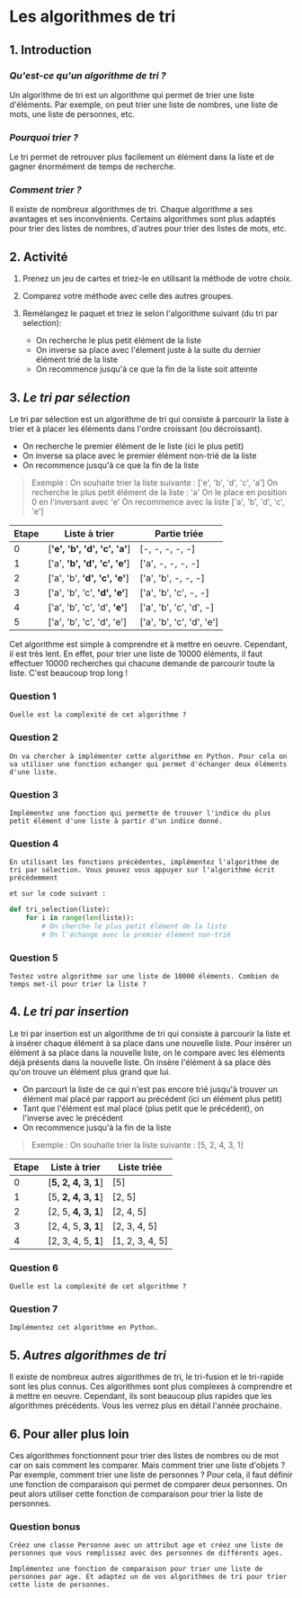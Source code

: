 # Les algorithmes de tri

## 1. Introduction

### *Qu'est-ce qu'un algorithme de tri ?*

Un algorithme de tri est un algorithme qui permet de trier une liste d'éléments. Par exemple, on peut trier une liste de nombres, une liste de mots, une liste de personnes, etc.

### *Pourquoi trier ?*

Le tri permet de retrouver plus facilement un élément dans la liste et de gagner énormément de temps de recherche.

### *Comment trier ?*

Il existe de nombreux algorithmes de tri. Chaque algorithme a ses avantages et ses inconvénients. Certains algorithmes sont plus adaptés pour trier des listes de nombres, d'autres pour trier des listes de mots, etc.

## 2. Activité

1. Prenez un jeu de cartes et triez-le en utilisant la méthode de votre choix.
   
2. Comparez votre méthode avec celle des autres groupes.

3. Remélangez le paquet et triez le selon l'algorithme suivant (du tri par selection):
    + On recherche le plus petit élément de la liste
    + On inverse sa place avec l'élement juste à la suite du dernier élément trié de la liste
    + On recommence jusqu'à ce que la fin de la liste soit atteinte

## 3. *Le tri par sélection*

Le tri par sélection est un algorithme de tri qui consiste à parcourir la liste à trier et à placer les éléments dans l'ordre croissant (ou décroissant).

- On recherche le premier élément de le liste (ici le plus petit)
- On inverse sa place avec le premier élément non-trié de la liste
- On recommence jusqu'à ce que la fin de la liste

> Exemple : On souhaite trier la liste suivante : ['e', 'b', 'd', 'c', 'a']
> On recherche le plus petit élément de la liste : 'a'
> On le place en position 0 en l'inversant avec 'e'
> On recommence avec la liste ['a', 'b', 'd', 'c', 'e']

| Etape | Liste à trier | Partie triée |
|-------|---------------|-------------|
| 0 | [**'e', 'b', 'd', 'c', 'a'**] | [-, -, -, -, -] |
| 1 | ['a', **'b', 'd', 'c', 'e'**] | ['a', -, -, -, -] |
| 2 | ['a', 'b', **'d', 'c', 'e'**] | ['a', 'b', -, -, -] |
| 3 | ['a', 'b', 'c', **'d', 'e'**] | ['a', 'b', 'c', -, -] |
| 4 | ['a', 'b', 'c', 'd', **'e'**] | ['a', 'b', 'c', 'd', -] |
| 5 | ['a', 'b', 'c', 'd', 'e'] | ['a', 'b', 'c', 'd', 'e'] |

Cet algorithme est simple à comprendre et à mettre en oeuvre. Cependant, il est très lent. En effet, pour trier une liste de 10000 éléments, il faut effectuer 10000 recherches qui chacune demande de parcourir toute la liste. C'est beaucoup trop long !

### **Question 1**

    Quelle est la complexité de cet algorithme ?

### **Question 2**

    On va chercher à implémenter cette algorithme en Python. Pour cela on va utiliser une fonction echanger qui permet d'échanger deux éléments d'une liste.

### **Question 3**

    Implémentez une fonction qui permette de trouver l'indice du plus petit élément d'une liste à partir d'un indice donné.

### **Question 4**

    En utilisant les fonctions précédentes, implémentez l'algorithme de tri par sélection. Vous pouvez vous appuyer sur l'algorithme écrit précédemment
    
    et sur le code suivant :

```python
def tri_selection(liste):
    for i in range(len(liste)):
        # On cherche le plus petit élément de la liste
        # On l'échange avec le premier élément non-trié
```

### **Question 5**

    Testez votre algorithme sur une liste de 10000 éléments. Combien de temps met-il pour trier la liste ?

## 4. *Le tri par insertion*

Le tri par insertion est un algorithme de tri qui consiste à parcourir la liste et à insérer chaque élément à sa place dans une nouvelle liste. Pour insérer un élément à sa place dans la nouvelle liste, on le compare avec les éléments déjà présents dans la nouvelle liste. On insère l'élément à sa place dès qu'on trouve un élément plus grand que lui.

- On parcourt la liste de ce qui n'est pas encore trié jusqu'à trouver un élément mal placé par rapport au précédent (ici un élément plus petit)
- Tant que l'élément est mal placé (plus petit que le précédent), on l'inverse avec le précédent
- On recommence jusqu'à la fin de la liste

> Exemple : On souhaite trier la liste suivante : [5, 2, 4, 3, 1]

| Etape | Liste à trier | Liste triée |
|-------|---------------|-------------|
| 0 | [**5, 2, 4, 3, 1**] | [5] |
| 1 | [5, **2, 4, 3, 1**] | [2, 5] |
| 2 | [2, 5, **4, 3, 1**] | [2, 4, 5] |
| 3 | [2, 4, 5, **3, 1**] | [2, 3, 4, 5] |
| 4 | [2, 3, 4, 5, **1**] | [1, 2, 3, 4, 5] |

### **Question 6**

    Quelle est la complexité de cet algorithme ?

### **Question 7**

    Implémentez cet algorithme en Python.

## 5. *Autres algorithmes de tri*

Il existe de nombreux autres algorithmes de tri, le tri-fusion et le tri-rapide sont les plus connus. Ces algorithmes sont plus complexes à comprendre et à mettre en oeuvre. Cependant, ils sont beaucoup plus rapides que les algorithmes précédents. Vous les verrez plus en détail l'année prochaine.

## 6. Pour aller plus loin

Ces algorithmes fonctionnent pour trier des listes de nombres ou de mot car on sais comment les comparer. Mais comment trier une liste d'objets ? Par exemple, comment trier une liste de personnes ? Pour cela, il faut définir une fonction de comparaison qui permet de comparer deux personnes. On peut alors utiliser cette fonction de comparaison pour trier la liste de personnes.

### **Question bonus**

    Créez une classe Personne avec un attribut age et créez une liste de personnes que vous remplissez avec des personnes de différents ages.

    Implémentez une fonction de comparaison pour trier une liste de personnes par age. Et adaptez un de vos algorithmes de tri pour trier cette liste de personnes.